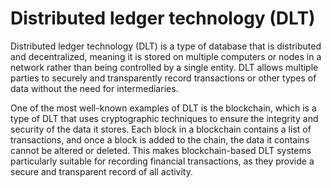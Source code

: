 # Distributed ledger technology (DLT)

Distributed ledger technology (DLT) is a type of database that is distributed and decentralized, meaning it is stored on multiple computers or nodes in a network rather than being controlled by a single entity. DLT allows multiple parties to securely and transparently record transactions or other types of data without the need for intermediaries.

One of the most well-known examples of DLT is the blockchain, which is a type of DLT that uses cryptographic techniques to ensure the integrity and security of the data it stores. Each block in a blockchain contains a list of transactions, and once a block is added to the chain, the data it contains cannot be altered or deleted. This makes blockchain-based DLT systems particularly suitable for recording financial transactions, as they provide a secure and transparent record of all activity.
